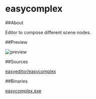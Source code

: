 easycomplex
============

##About

Editor to compose different scene nodes.

##Preview

![preview](preview.jpg?raw=true)

##Sources

[easyeditor/easycomplex](https://github.com/xzrunner/easyeditor/tree/master/easycomplex)

##Binaries

[easycomplex.exe](easycomplex.exe?raw=true)
